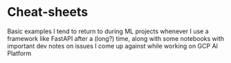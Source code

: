 # Cheat-sheets
Basic examples I tend to return to during ML projects whenever I use a framework like FastAPI after a (long?) time, along with some notebooks with important dev notes on issues I come up against while working on GCP AI Platform

